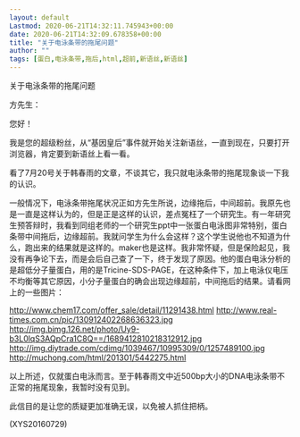 ```yaml
---
layout: default
Lastmod: 2020-06-21T14:32:11.745943+00:00
date: 2020-06-21T14:32:09.678358+00:00
title: "关于电泳条带的拖尾问题"
author: ""
tags: [蛋白,电泳条带,拖后,html,超前,新语丝,新语丝]
---
```


关于电泳条带的拖尾问题

方先生：

您好！

我是您的超级粉丝，从“基因皇后”事件就开始关注新语丝，一直到现在，只要打开浏览器，肯定要到新语丝上看一看。

看了7月20号关于韩春雨的文章，不谈其它，我只就电泳条带的拖尾现象谈一下我的认识。

一般情况下，电泳条带拖尾状况正如方先生所说，边缘拖后，中间超前。我原先也是一直是这样认为的，但是正是这样的认识，差点冤枉了一个研究生。有一年研究生预答辩时，我看到同组老师的一个研究生ppt中一张蛋白电泳图非常特别，蛋白条带中间拖后，边缘超前。我就问学生为什么会这样？这个学生说他也不知道为什么，跑出来的结果就是这样的。maker也是这样。我非常怀疑，但是保险起见，我没有再争论下去，而是会后自己查了一下，终于发现了原因。他的蛋白电泳分析的是超低分子量蛋白，用的是Tricine-SDS-PAGE，在这种条件下，加上电泳仪电压不均衡等其它原因，小分子量蛋白的确会出现边缘超前，中间拖后的结果。请看网上的一些图片：

http://www.chem17.com/offer_sale/detail/11291438.html  http://www.real-times.com.cn/pic/130912402268636323.jpg  http://img.bimg.126.net/photo/Uy9-b3L0lqS3AQpCra1C8Q==/1689412810218312912.jpg  http://img.diytrade.com/cdimg/1039467/10995309/0/1257489100.jpg  http://muchong.com/html/201301/5442275.html

以上所述，仅就蛋白电泳而言。至于韩春雨文中近500bp大小的DNA电泳条带不正常的拖尾现象，我暂时没有见到。

此信目的是让您的质疑更加准确无误，以免被人抓住把柄。

(XYS20160729)


